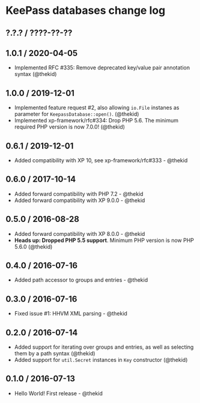 KeePass databases change log
============================

## ?.?.? / ????-??-??

## 1.0.1 / 2020-04-05

* Implemented RFC #335: Remove deprecated key/value pair annotation syntax
  (@thekid)

## 1.0.0 / 2019-12-01

* Implemented feature request #2, also allowing `io.File` instanes as
  parameter for `KeepassDatabase::open()`.
  (@thekid)
* Implemented xp-framework/rfc#334: Drop PHP 5.6. The minimum required
  PHP version is now 7.0.0!
  (@thekid)

## 0.6.1 / 2019-12-01

* Added compatibility with XP 10, see xp-framework/rfc#333 - @thekid

## 0.6.0 / 2017-10-14

* Added forward compatibility with PHP 7.2 - @thekid
* Added forward compatibility with XP 9.0.0 - @thekid

## 0.5.0 / 2016-08-28

* Added forward compatibility with XP 8.0.0 - @thekid
* **Heads up: Dropped PHP 5.5 support**. Minimum PHP version is now PHP 5.6.0
  (@thekid)

## 0.4.0 / 2016-07-16

* Added path accessor to groups and entries - @thekid

## 0.3.0 / 2016-07-16

* Fixed issue #1: HHVM XML parsing - @thekid

## 0.2.0 / 2016-07-14

* Added support for iterating over groups and entries, as well as
  selecting them by a path syntax
  (@thekid)
* Added support for `util.Secret` instances in `Key` constructor
  (@thekid)

## 0.1.0 / 2016-07-13

* Hello World! First release - @thekid